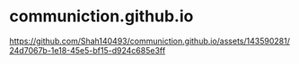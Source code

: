 # communiction.github.io

https://github.com/Shah140493/communiction.github.io/assets/143590281/24d7067b-1e18-45e5-bf15-d924c685e3ff

